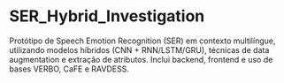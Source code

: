 # SER_Hybrid_Investigation
Protótipo de Speech Emotion Recognition (SER) em contexto multilíngue, utilizando modelos híbridos (CNN + RNN/LSTM/GRU), técnicas de data augmentation e extração de atributos. Inclui backend, frontend e uso de bases VERBO, CaFE e RAVDESS.
